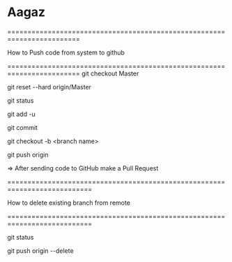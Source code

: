 Aagaz
=====

========================================================================

How to Push code from system to github

========================================================================
git checkout Master

git reset --hard origin/Master

git status

git add -u

git commit

git checkout -b &lt;branch name&gt;

git push origin <branch name>

=> After sending code to GitHub make a Pull Request

===========================================================================

How to delete existing branch from remote

===========================================================================

git status

git push origin --delete <branch name>
